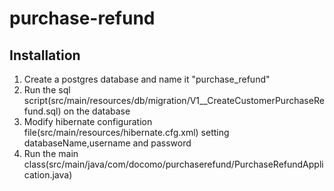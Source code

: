 # purchase-refund
## Installation
1. Create a postgres database and name it "purchase_refund"
2. Run the sql script(src/main/resources/db/migration/V1__CreateCustomerPurchaseRefund.sql) on the database
3. Modify hibernate configuration file(src/main/resources/hibernate.cfg.xml) setting databaseName,username and password
4. Run the main class(src/main/java/com/docomo/purchaserefund/PurchaseRefundApplication.java)
 
